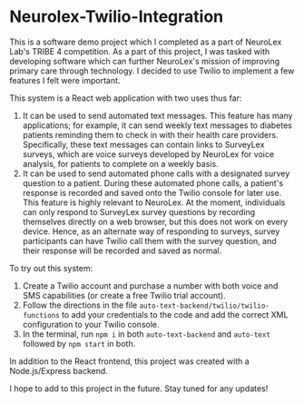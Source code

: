 # Neurolex-Twilio-Integration
This is a software demo project which I completed as a part of NeuroLex Lab's TRIBE 4 competition. As a part of this project, I was tasked with developing software which can further NeuroLex's mission of improving primary care through technology. I decided to use Twilio to implement a few features I felt were important.

This system is a React web application with two uses thus far:
1. It can be used to send automated text messages. This feature has many applications; for example, it can send weekly text messages to diabetes patients reminding them to check in with their health care providers. Specifically, these text messages can contain links to SurveyLex surveys, which are voice surveys developed by NeuroLex for voice analysis, for patients to complete on a weekly basis.
2. It can be used to send automated phone calls with a designated survey question to a patient. During these automated phone calls, a patient's response is recorded and saved onto the Twilio console for later use. This feature is highly relevant to NeuroLex. At the moment, individuals can only respond to SurveyLex survey questions by recording themselves directly on a web browser, but this does not work on every device. Hence, as an alternate way of responding to surveys, survey participants can have Twilio call them with the survey question, and their response will be recorded and saved as normal.

To try out this system:
1. Create a Twilio account and purchase a number with both voice and SMS capabilities (or create a free Twilio trial account).
2. Follow the directions in the file `auto-text-backend/twilio/twilio-functions` to add your credentials to the code and add the correct XML configuration to your Twilio console.
3. In the terminal, run `npm i` in both `auto-text-backend` and `auto-text` followed by `npm start` in both.

In addition to the React frontend, this project was created with a Node.js/Express backend.

I hope to add to this project in the future. Stay tuned for any updates!
